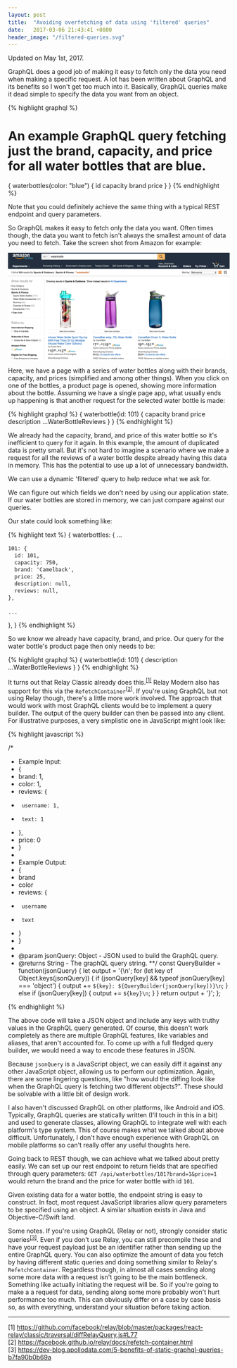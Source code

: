```yaml
---
layout: post
title:  "Avoiding overfetching of data using 'filtered' queries"
date:   2017-03-06 21:43:41 +0800
header_image: "/filtered-queries.svg"
---
```

Updated on May 1st, 2017.

GraphQL does a good job of making it easy to fetch only the data you need when making a specific request. A lot has been written about GraphQL and its benefits so I won't get too much into it. Basically, GraphQL queries make it dead simple to specify the data you want from an object.

{% highlight graphql %}
# An example GraphQL query fetching just the brand, capacity, and price for all water bottles that are blue.
{
  waterbottles(color: "blue") {
    id
    capacity
    brand
    price
  }
}
{% endhighlight %}

Note that you could definitely achieve the same thing with a typical REST endpoint and query parameters.

So GraphQL makes it easy to fetch only the data you want. Often times though, the data you want to fetch isn't always the smallest amount of data you need to fetch. Take the screen shot from Amazon for example:

![Amazon water bottle search](/assets/img/avoid_overfetching_filtered_queries/waterbottle-amazon.png)

Here, we have a page with a series of water bottles along with their brands, capacity, and prices (simplified and among other things). When you click on one of the bottles, a product page is opened, showing more information about the bottle. Assuming we have a single page app, what usually ends up happening is that another request for the selected water bottle is made:

{% highlight graphql %}
{
  waterbottle(id: 101) {
    capacity
    brand
    price
    description
    ...WaterBottleReviews
  }
}
{% endhighlight %}

We already had the capacity, brand, and price of this water bottle so it's inefficient to query for it again. In this example, the amount of duplicated data is pretty small. But it's not hard to imagine a scenario where we make a request for all the reviews of a water bottle despite already having this data in memory. This has the potential to use up a lot of unnecessary bandwidth.

We can use a dynamic 'filtered' query to help reduce what we ask for.

<!-- read more -->

We can figure out which fields we don't need by using our application state. If our water bottles are stored in memory, we can just compare against our queries.

Our state could look something like:

{% highlight text %}
{
  waterbottles: {
    ...

    101: {
      id: 101,
      capacity: 750,
      brand: 'Camelback',
      price: 25,
      description: null,
      reviews: null,
    },

    ...
  },
}
{% endhighlight %}

So we know we already have capacity, brand, and price. Our query for the water bottle's product page then only needs to be:

{% highlight graphql %}
{
  waterbottle(id: 101) {
    description
    ...WaterBottleReviews
  }
}
{% endhighlight %}

It turns out that Relay Classic already does this.<sup>[[1]](#citation-1)</sup> Relay Modern also has support for this via the `RefetchContainer`<sup>[[2]](#citation-2)</sup>. If you're using GraphQL but not using Relay though, there's a little more work involved. The approach that would work with most GraphQL clients would be to implement a query builder. The output of the query builder can then be passed into any client. For illustrative purposes, a very simplistic one in JavaScript might look like:

{% highlight javascript %}

/*
 * Example Input:
 * {
 *    brand: 1,
 *    color: 1,
 *    reviews: {
 *      username: 1,
 *      text: 1
 *    },
 *    price: 0
 * }
 *
 * Example Output:
 * {
 *    brand
 *    color
 *    reviews: {
 *      username
 *      text
 *    }
 * }
 *
 * @param jsonQuery: Object - JSON used to build the GraphQL query.
 * @returns String - The graphQL query string.
 **/
const QueryBuilder = function(jsonQuery) {
  let output = '{\n';
  for (let key of Object.keys(jsonQuery)) {
    if (jsonQuery[key] && typeof jsonQuery[key] === 'object') {
      output += `${key}: ${QueryBuilder(jsonQuery[key])}\n`;
    }
    else if (jsonQuery[key]) {
      output += `${key}\n`;
    }
  }
  return output + '}';
};

{% endhighlight %}

The above code will take a JSON object and include any keys with truthy values in the GraphQL query generated. Of course, this doesn't work completely as there are multiple GraphQL features, like variables and aliases, that aren't accounted for. To come up with a full fledged query builder, we would need a way to encode these features in JSON.

Because `jsonQuery` is a JavaScript object, we can easily diff it against any other JavaScript object, allowing us to perform our optimization. Again, there are some lingering questions, like "how would the diffing look like when the GraphQL query is fetching two different objects?". These should be solvable with a little bit of design work.

I also haven't discussed GraphQL on other platforms, like Android and iOS. Typically, GraphQL queries are statically written (I'll touch in this in a bit) and used to generate classes, allowing GraphQL to integrate well with each platform's type system. This of course makes what we talked about above difficult. Unfortunately, I don't have enough experience with GraphQL on mobile platforms so can't really offer any useful thoughts here.

Going back to REST though, we can achieve what we talked about pretty easily. We can set up our rest endpoint to return fields that are specified through query parameters: `GET /api/waterbottles/101?brand=1&price=1` would return the brand and the price for water bottle with id `101`.

Given existing data for a water bottle, the endpoint string is easy to construct. In fact, most request JavaScript libraries allow query parameters to be specified using an object. A similar situation exists in Java and Objective-C/Swift land.

Some notes. If you're using GraphQL (Relay or not), strongly consider static queries<sup>[[3]](#citation-3)</sup>. Even if you don't use Relay, you can still precompile these and have your request payload just be an identifier rather than sending up the entire GraphQL query. You can also optimize the amount of data you fetch by having different static queries and doing something similar to Relay's `RefetchContainer`. Regardless though, in almost all cases sending along some more data with a request isn't going to be the main bottleneck. Something like actually initiating the request will be. So if you're going to make a a request for data, sending along some more probably won't hurt performance too much. This can obviously differ on a case by case basis so, as with everything, understand your situation before taking action.

----

[1] <a name="citation-1" href="https://github.com/facebook/relay/blob/master/packages/react-relay/classic/traversal/diffRelayQuery.js#L77" target="_blank">https://github.com/facebook/relay/blob/master/packages/react-relay/classic/traversal/diffRelayQuery.js#L77</a><br />
[2] <a name="citation-2" href="https://facebook.github.io/relay/docs/refetch-container.html" target="_blank">https://facebook.github.io/relay/docs/refetch-container.html</a><br />
[3] <a name="citation-3" href="https://dev-blog.apollodata.com/5-benefits-of-static-graphql-queries-b7fa90b0b69a" target="_blank">https://dev-blog.apollodata.com/5-benefits-of-static-graphql-queries-b7fa90b0b69a</a><br />

